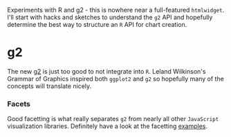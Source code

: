 Experiments with R and g2 - this is nowhere near a full-featured `htmlwidget`.  I'll start with hacks and sketches to understand the `g2` API and hopefully determine the best way to structure an `R` API for chart creation.

# g2

The new [g2](https://github.com/antvis/g2) is just too good to not integrate into `R`.  Leland Wilkinson's Grammar of Graphics inspired both `ggplot2` and `g2` so hopefully many of the concepts will translate nicely.

### Facets

Good facetting is what really separates `g2` from nearly all other `JavaScript` visualization libraries.  Definitely have a look at the facetting [examples](https://antv.alipay.com/zh-cn/g2/3.x/demo/index.html#_%E5%88%86%E9%9D%A2).

